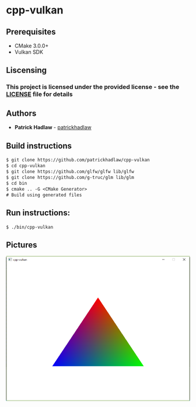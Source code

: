 # cpp-vulkan

## Prerequisites

* CMake 3.0.0+
* Vulkan SDK

## Liscensing

### This project is licensed under the provided license - see the [LICENSE](LICENSE) file for details

## Authors

* **Patrick Hadlaw** - [patrickhadlaw](https://github.com/patrickhadlaw)

## Build instructions

```
$ git clone https://github.com/patrickhadlaw/cpp-vulkan
$ cd cpp-vulkan
$ git clone https://github.com/glfw/glfw lib/glfw
$ git clone https://github.com/g-truc/glm lib/glm
$ cd bin
$ cmake .. -G <CMake Generator>
# Build using generated files
```

## Run instructions: 

```
$ ./bin/cpp-vulkan
```

## Pictures

![Screenshot 1](https://raw.githubusercontent.com/patrickhadlaw/cpp-vulkan/master/screenshot_1.png?raw=true "")